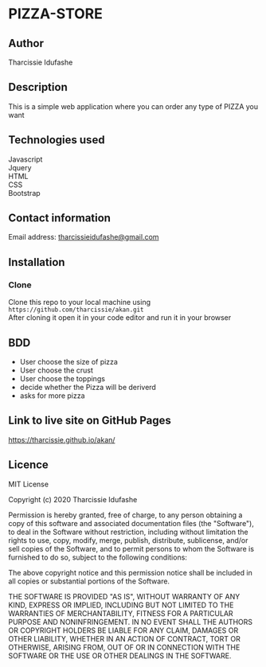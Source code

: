 # PIZZA-STORE
## Author
   Tharcissie Idufashe
## Description
   This is a simple web application where you can order any type of PIZZA you want
## Technologies used
   Javascript <br>
   Jquery <br>
   HTML <br>
   CSS <br>
   Bootstrap <br>
   
 ## Contact information
   Email address: tharcissieidufashe@gmail.com
   
 ## Installation
 ### Clone
 Clone this repo to your local machine using <br>
 `https://github.com/tharcissie/akan.git` <br>
 After cloning it open it in your code editor and run it in your browser
 
 ## BDD
  * User choose the size of pizza
  * User choose the crust 
  * User choose the toppings
  * decide whether the Pizza will be deriverd
  * asks for more pizza
 
 ## Link to live site on GitHub Pages
 https://tharcissie.github.io/akan/


 ## Licence
 MIT License

Copyright (c) 2020 Tharcissie Idufashe

Permission is hereby granted, free of charge, to any person obtaining a copy
of this software and associated documentation files (the "Software"), to deal
in the Software without restriction, including without limitation the rights
to use, copy, modify, merge, publish, distribute, sublicense, and/or sell
copies of the Software, and to permit persons to whom the Software is
furnished to do so, subject to the following conditions:

The above copyright notice and this permission notice shall be included in all
copies or substantial portions of the Software.

THE SOFTWARE IS PROVIDED "AS IS", WITHOUT WARRANTY OF ANY KIND, EXPRESS OR
IMPLIED, INCLUDING BUT NOT LIMITED TO THE WARRANTIES OF MERCHANTABILITY,
FITNESS FOR A PARTICULAR PURPOSE AND NONINFRINGEMENT. IN NO EVENT SHALL THE
AUTHORS OR COPYRIGHT HOLDERS BE LIABLE FOR ANY CLAIM, DAMAGES OR OTHER
LIABILITY, WHETHER IN AN ACTION OF CONTRACT, TORT OR OTHERWISE, ARISING FROM,
OUT OF OR IN CONNECTION WITH THE SOFTWARE OR THE USE OR OTHER DEALINGS IN THE
SOFTWARE.
